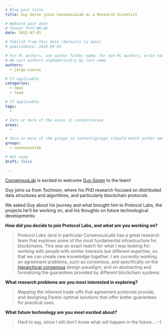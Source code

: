 ```yaml
---
# Blog post title
title: Guy Goren joins ConsensusLab as a Research Scientist

# Website post date
# format YYYY-MM-DD
date: 2022-07-01

# Publish from this date (defaults to date)
# publishDate: 2019-09-03

# For PL authors, use author folder name; for non-PL authors, write name as in paper within ""
# We sort authors alphabetically by last name
authors:
  - jorge-soares

# If applicable
categories:
  - news
  - team

# If applicable
tags:
  -

# Zero or more of the areas in content/areas
areas:
  -

# Zero or more of the groups in content/groups (should match author membership)
groups:
  - consensuslab

# Not used
draft: false

---
```


[ConsensusLab](/groups/consensuslab/) is excited to welcome [Guy Goren](/authors/guy-goren) to the team!

Guy joins us from Technion, where his PhD research focused on distributed data structures and algorithms, and particularly blockchain protocols.

We asked Guy about his journey and what brought him to Protocol Labs, the projects he'll be working on, and his thoughts on future technological developments:

**How did you decide to join Protocol Labs, and what are you working on?**

> Protocol Labs (and in particular ConsensusLab) has a great research team that explores some of the most fundamental infrastructure for blockchains. This was an exact match for what I was looking for: working with people with similar interests but different expertise, so that we can create new knowledge together. I am currently working on agreement problems, such as consensus, and specifically on the [hierarchical consensus](/blog/2022/scaling-blockchains-with-hierarchical-consensus/) design paradigm, and on abstracting and formalizing the guarantees provided by different blockchain systems.

**What research problems are you most interested in exploring?**

> Mapping the inherent trade-offs that agreement protocols provide, and designing Pareto-optimal solutions that offer better guarantees for practical uses.

**What future technology are you most excited about?**

> Hard to say, since I still don't know what will happen in the future... :-)
